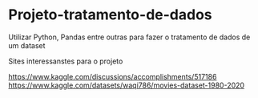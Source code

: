 # Projeto-tratamento-de-dados
Utilizar Python, Pandas entre outras para fazer o tratamento de dados de um dataset


Sites interessanstes para o projeto

 https://www.kaggle.com/discussions/accomplishments/517186
 https://www.kaggle.com/datasets/waqi786/movies-dataset-1980-2020
